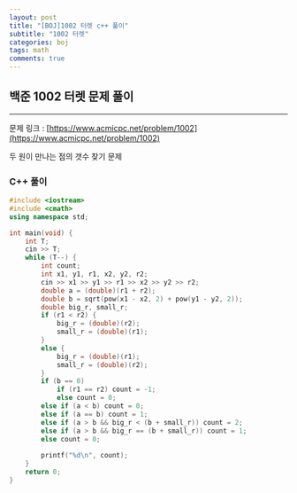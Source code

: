 ```yaml
---
layout: post
title: "[BOJ]1002 터렛 c++ 풀이"
subtitle: "1002 터렛"
categories: boj
tags: math
comments: true
---
```


## 백준 1002 터렛 문제 풀이
-------------------
문제 링크 : [https://www.acmicpc.net/problem/1002](https://www.acmicpc.net/problem/1002)

 두 원이 만나는 점의 갯수 찾기 문제

### C++ 풀이
```cpp
#include <iostream>
#include <cmath>
using namespace std;

int main(void) {
	int T;
	cin >> T;
	while (T--) {
		int count;
		int x1, y1, r1, x2, y2, r2;
		cin >> x1 >> y1 >> r1 >> x2 >> y2 >> r2;
		double a = (double)(r1 + r2);
		double b = sqrt(pow(x1 - x2, 2) + pow(y1 - y2, 2));
		double big_r, small_r;
		if (r1 < r2) { 
			big_r = (double)(r2); 
			small_r = (double)(r1);
		}
		else {
			big_r = (double)(r1);
			small_r = (double)(r2);
		}
		if (b == 0)
			if (r1 == r2) count = -1;
			else count = 0;
		else if (a < b) count = 0;
		else if (a == b) count = 1;
		else if (a > b && big_r < (b + small_r)) count = 2;
		else if (a > b && big_r == (b + small_r)) count = 1;
		else count = 0;
		
		printf("%d\n", count);
	}
	return 0;
}
```